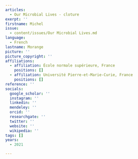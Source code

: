 ```yaml
---
articles:
  - Our Microbial Lives - cloture
exerpt: ''
firstname: Michel
issue:
  - content/issues/Our Microbial Lives.md
language:
  - French
lastname: Morange
picture: ''
picture_copyright: ''
affiliations:
  - affiliation: École normale supérieure, France
    positions: []
  - affiliation: Université Pierre-et-Marie-Curie, France
    positions: []
reference: ''
socials:
  google_scholar: ''
  instagram: ''
  linkedin: ''
  mendeley: ''
  orcid: ''
  researchgate: ''
  twitter: ''
  website: ''
  wikipedia: ''
tags: []
years:
  - 2021

---
```


